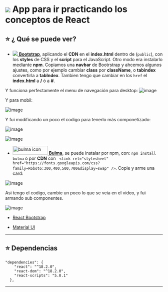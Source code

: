 # <img src="https://img.icons8.com/ultraviolet/48/null/react--v1.png"/> App para ir practicando los conceptos de React

## :star: ¿ Qué se puede ver?



- [<img src="https://img.icons8.com/color/48/null/bootstrap.png"/> **Bootstrap**](https://getbootstrap.com/), aplicando el **CDN** en el **index.html** dentro de (`public`), con los **styles** de CSS y el **script** para el JavaScript. Otro modo era instalarlo mediante **npm**. Copiamos una **navbar** de Bootrstrap y ahcemos algunos ajustes, como por ejemplo cambiar **class** por **className**, o **tabindex** convertirla a **tabIndex**. Tambien tengo que cambiar en los ```href``` el **index.html** a **/** ó a **#**. 

Y funciona perfectamente el menu de navegación para desktop:
![image](https://user-images.githubusercontent.com/72580574/210280300-95b05c16-d5a6-480f-88f6-8a67972f758a.png)


Y para mobil:

![image](https://user-images.githubusercontent.com/72580574/210280323-7e11e71d-e088-49e1-a978-ea65c9971402.png)

Y fui modificando un poco el codigo para tenerlo más componetizado:

![image](https://user-images.githubusercontent.com/72580574/210280725-19aff803-c3eb-4c21-a700-bf1aa88c1673.png)

![image](https://user-images.githubusercontent.com/72580574/210280809-38305dc9-b20e-4f31-a4e6-e8048d54a10f.png)


- [<img src="https://bulma.io/images/bulma-logo.png" alt="bulma icon" width="112" height="28"/> **Bulma**](https://bulma.io/), se puede instalar por npm, con: ```npm install bulma``` o por **CDN** con ``` <link rel="stylesheet" href="https://fonts.googleapis.com/css?family=Roboto:300,400,500,700&display=swap" />```. Copie y arme una card:

![image](https://user-images.githubusercontent.com/72580574/210280374-2f638ccc-5d11-4f1a-b1c2-d5a78ea6e106.png)

Asi tengo el codigo, cambie un poco lo que se veia en el video, y fui armando sub componentes.

![image](https://user-images.githubusercontent.com/72580574/210280627-c972bee8-49cb-4ab9-89bd-fd01eaa73a99.png)


- [React Bootstrap](https://react-bootstrap.github.io/)

- [Material UI](https://mui.com/)

---

## :star: Dependencias

```JSX
"dependencies": {
    "react": "^18.2.0",
    "react-dom": "^18.2.0",
    "react-scripts": "5.0.1"
  },
```

---
